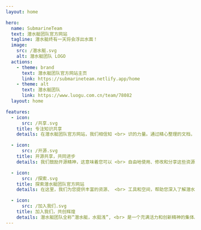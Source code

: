 ```yaml
---
layout: home

hero:
  name: SubmarineTeam
  text: 潜水艇团队官方网站
  tagline: 潜水艇终有一天将会浮出水面！
  image:
    src: /潜水艇.svg
    alt: 潜水艇团队 LOGO
  actions:
    - theme: brand
      text: 潜水艇团队官方网站主页
      link: https://submarineteam.netlify.app/home
    - theme: alt
      text: 潜水艇团队
      link: https://www.luogu.com.cn/team/78082
  layout: home

features:
  - icon: 
      src: /共享.svg
    title: 专注知识共享
    details: 在潜水艇团队官方网站，我们相信知 <br> 识的力量。通过精心整理的文档，您 <br> 可以轻松获取团队的最新动态和技术 <br> 分享，相信这会对您有所帮助。

  - icon:
      src: /开源.svg
    title: 开源共享，共同进步
    details: 我们鼓励开源精神，这意味着您可以 <br> 自由地使用、修改和分享这些资源， <br> 共同使用网站的工具，学习信息学相 <br> 关知识。

  - icon:
      src: /探索.svg
    title: 探索潜水艇团队官方网站
    details: 在这里，我们为您提供丰富的资源、 <br> 工具和空间，帮助您深入了解潜水艇 <br> 团队的各个方面，以便于更好地融入 <br> 团队。

  - icon:
      src: /加入我们.svg
    title: 加入我们，共创辉煌
    details: 潜水艇团队全称“潜水艇，水挺浅”, <br> 是一个充满活力和创新精神的集体。 <br> 我们诚邀您的加入，一起探索未知，<br> 共同学习进步。
---
```




